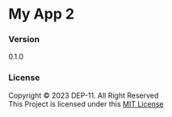 # My App 2

### Version
0.1.0

### License
Copyright &copy; 2023 DEP-11. All Right Reserved <br>
This Project is licensed under this [MIT License](License.txt)